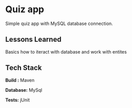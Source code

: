 # Quiz app

Simple quiz app with MySQL database connection.

## Lessons Learned

Basics how to iteract with database and work with entites 

## Tech Stack

**Build :** Maven

**Database:** MySql

**Tests:** jUnit

